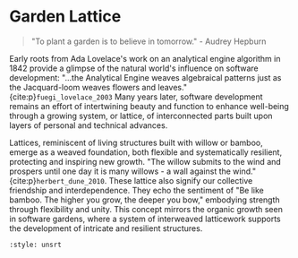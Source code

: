 # Garden Lattice

> "To plant a garden is to believe in tomorrow."
> \- Audrey Hepburn


Early roots from Ada Lovelace's work on an analytical engine algorithm in 1842 provide a glimpse of the natural world's influence on software development: "...the Analytical Engine weaves algebraical patterns just as the Jacquard-loom weaves flowers and leaves." {cite:p}`fuegi_lovelace_2003` Many years later, software development remains an effort of intertwining beauty and function to enhance well-being through a growing system, or lattice, of interconnected parts built upon layers of personal and technical advances.

Lattices, reminiscent of living structures built with willow or bamboo, emerge as a weaved foundation, both flexible and systematically resilient, protecting and inspiring new growth. "The willow submits to the wind and prospers until one day it is many willows - a wall against the wind." {cite:p}`herbert_dune_2010`. These lattice also signify our collective friendship and interdependence. They echo the sentiment of "Be like bamboo. The higher you grow, the deeper you bow," embodying strength through flexibility and unity. This concept mirrors the organic growth seen in software gardens, where a system of interweaved latticework supports the development of intricate and resilient structures.


```{bibliography}
:style: unsrt
```

